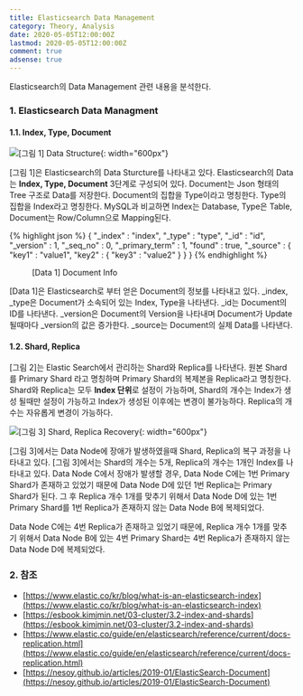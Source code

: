 ```yaml
---
title: Elasticsearch Data Management
category: Theory, Analysis
date: 2020-05-05T12:00:00Z
lastmod: 2020-05-05T12:00:00Z
comment: true
adsense: true
---
```


Elasticsearch의 Data Management 관련 내용을 분석한다.

### 1. Elasticsearch Data Managment

#### 1.1. Index, Type, Document

![[그림 1] Data Structure]({{site.baseurl}}/images/theory_analysis/Elasticsearch_Data_Management/Elasticsearch_Data_Structure.PNG){: width="600px"}

[그림 1]은 Elasticsearch의 Data Sturcture를 나타내고 있다. Elasticsearch의 Data는 **Index, Type, Document** 3단계로 구성되어 있다. Document는 Json 형태의 Tree 구조로 Data를 저장한다. Document의 집합을 Type이라고 명칭한다. Type의 집합을 Index라고 명칭한다. MySQL과 비교하면 Index는 Database, Type은 Table, Document는 Row/Column으로 Mapping된다.

{% highlight json %}
{
  "_index" : "index",
  "_type" : "type",
  "_id" : "id",
  "_version" : 1,
  "_seq_no" : 0,
  "_primary_term" : 1,
  "found" : true,
  "_source" : {
    "key1" : "value1",
    "key2" : {
      "key3" : "value2"
    }
  }
}
{% endhighlight %}
<figure>
<figcaption class="caption">[Data 1] Document Info</figcaption>
</figure>

[Data 1]은 Elasticsearch로 부터 얻은 Document의 정보를 나타내고 있다. _index, _type은 Document가 소속되어 있는 Index, Type을 나타낸다. _id는 Document의 ID를 나타낸다. _version은 Document의 Version을 나타내며 Document가 Update 될때마다 _version의 값은 증가한다. _source는 Document의 실제 Data를 나타낸다.

#### 1.2. Shard, Replica

[그림 2]는 Elastic Search에서 관리하는 Shard와 Replica를 나타낸다. 원본 Shard를 Primary Shard 라고 명칭하며 Primary Shard의 복제본을 Replica라고 명칭한다. Shard와 Replica는 모두 **Index 단위**로 설정이 가능하며, Shard의 개수는 Index가 생성 될때만 설정이 가능하고 Index가 생성된 이후에는 변경이 불가능하다. Replica의 개수는 자유롭게 변경이 가능하다.

![[그림 3] Shard, Replica Recovery]({{site.baseurl}}/images/theory_analysis/Elasticsearch_Data_Management/Elasticsearch_Shard_Replica.PNG){: width="600px"}

[그림 3]에서는 Data Node에 장애가 발생하였을때 Shard, Replica의 복구 과정을 나타내고 있다. [그림 3]에서는 Shard의 개수는 5개, Replica의 개수는 1개인 Index를 나타내고 있다. Data Node C에서 장애가 발생할 경우, Data Node C에는 1번 Primary Shard가 존재하고 있었기 때문에 Data Node D에 있던 1번 Replica는 Primary Shard가 된다. 그 후 Replica 개수 1개를 맞추기 위해서 Data Node D에 있는 1번 Primary Shard를 1번 Replica가 존재하지 않는 Data Node B에 복제되었다.

Data Node C에는 4번 Replica가 존재하고 있었기 때문에, Replica 개수 1개를 맞추기 위해서 Data Node B에 있는 4번 Primary Shard는 4번 Replica가 존재하지 않는 Data Node D에 복제되었다.

### 2. 참조

* [https://www.elastic.co/kr/blog/what-is-an-elasticsearch-index](https://www.elastic.co/kr/blog/what-is-an-elasticsearch-index)
* [https://esbook.kimjmin.net/03-cluster/3.2-index-and-shards](https://esbook.kimjmin.net/03-cluster/3.2-index-and-shards)
* [https://www.elastic.co/guide/en/elasticsearch/reference/current/docs-replication.html](https://www.elastic.co/guide/en/elasticsearch/reference/current/docs-replication.html)
* [https://nesoy.github.io/articles/2019-01/ElasticSearch-Document](https://nesoy.github.io/articles/2019-01/ElasticSearch-Document)